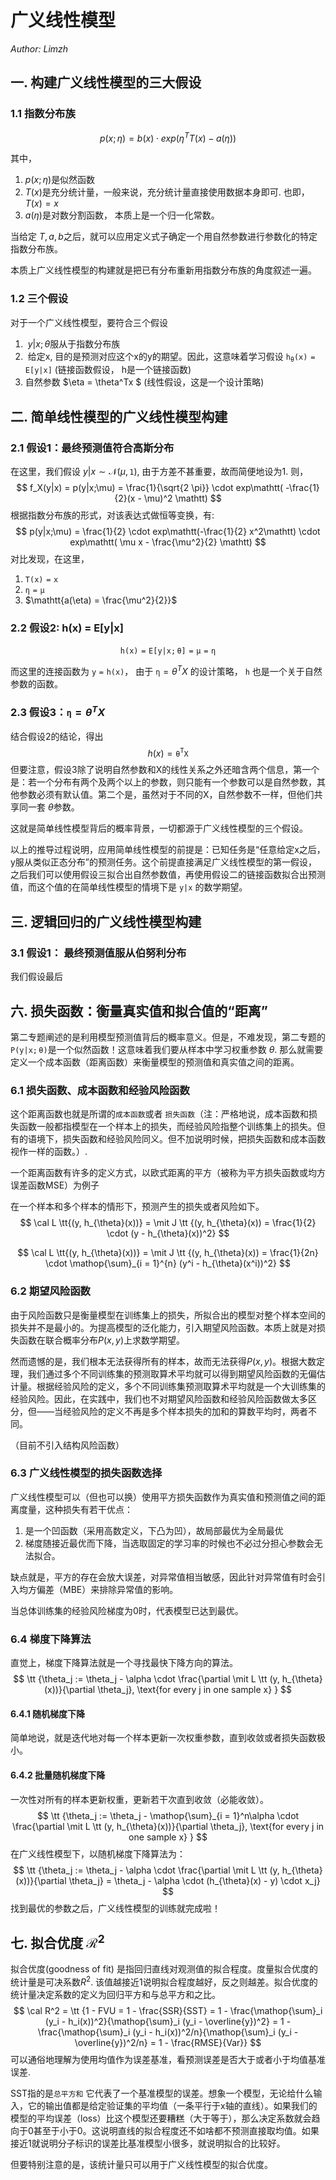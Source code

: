 # 广义线性模型

*Author: Limzh*

## 一. 构建广义线性模型的三大假设

### 1.1 指数分布族

$$
p(x;\eta) = b(x)\cdot exp(\eta ^T T(x) - a(\eta))
$$

其中， 

1. $p(x;\eta)$是似然函数
2.  $T(x)$是充分统计量，一般来说，充分统计量直接使用数据本身即可. 也即，$T(x) = x$
3. $a(\eta)$是对数分割函数， 本质上是一个归一化常数。

当给定 $T, a, b$之后，就可以应用定义式子确定一个用自然参数进行参数化的特定指数分布族。

本质上广义线性模型的构建就是把已有分布重新用指数分布族的角度叙述一遍。

### 1.2 三个假设

对于一个广义线性模型，要符合三个假设

1. ​	$y|x;\theta$服从于指数分布族
2. ​    给定x, 目的是预测对应这个x的y的期望。因此，这意味着学习假设 $\mathtt {h_\theta(x) = E[y|x]}$ (链接函数假设， h是一个链接函数)
3. 自然参数 $\eta = \theta^Tx $ (线性假设，这是一个设计策略)

## 二. 简单线性模型的广义线性模型构建

### 2.1 假设1：最终预测值符合高斯分布

在这里，我们假设 $y|x \sim  \mathcal N(\mu, \mathtt 1)$, 由于方差不甚重要，故而简便地设为1. 则，
$$
f_X(y|x) = p(y|x;\mu) = \frac{1}{\sqrt{2 \pi}} \cdot exp\mathtt( -\frac{1}{2}(x - \mu)^2 \mathtt)
$$
根据指数分布族的形式，对该表达式做恒等变换，有:
$$
p(y|x;\mu) = \frac{1}{2} \cdot exp\mathtt(-\frac{1}{2} x^2\mathtt) \cdot exp\mathtt( \mu x - \frac{\mu^2}{2} \mathtt)
$$
对比发现，在这里，

1. $\mathtt{T(x) = x}$
2. $\mathtt{\eta = \mu}$
3. $\mathtt{a(\eta) = \frac{\mu^2}{2}}$

### 2.2 假设2: h(x) = E[y|x]

$$
\mathtt{h(x) = E[y|x;\theta] = \mu = \eta}
$$

而这里的连接函数为 $\mathtt { y = h(x)}$， 由于 $\mathtt \eta = \theta^TX$ 的设计策略， $\mathtt h$ 也是一个关于自然参数的函数。

### 2.3 假设3：$\mathtt \eta = \theta^TX$

结合假设2的结论，得出
$$
h(x) = \mathtt{ \theta ^T X}
$$
但要注意，假设3除了说明自然参数和X的线性关系之外还暗含两个信息，第一个是：若一个分布有两个及两个以上的参数，则只能有一个参数可以是自然参数，其他参数必须有默认值。第二个是，虽然对于不同的X，自然参数不一样，但他们共享同一套 $\theta$参数。

这就是简单线性模型背后的概率背景，一切都源于广义线性模型的三个假设。

以上的推导过程说明，应用简单线性模型的前提是：已知任务是“任意给定x之后，y服从类似正态分布”的预测任务。这个前提直接满足广义线性模型的第一假设，之后我们可以使用假设三拟合出自然参数值，再使用假设二的链接函数拟合出预测值，而这个值的在简单线性模型的情境下是 $\mathtt {y|x}$ 的数学期望。

## 三. 逻辑回归的广义线性模型构建

### 3.1 假设1： 最终预测值服从伯努利分布

我们假设最后

## 六. 损失函数：衡量真实值和拟合值的“距离”

第二专题阐述的是利用模型预测值背后的概率意义。但是，不难发现，第二专题的$\mathtt{P(y|x;\theta)}$是一个似然函数！这意味着我们要从样本中学习权重参数 $\theta$. 那么就需要定义一个成本函数（距离函数）来衡量模型的预测值和真实值之间的距离。

### 6.1 损失函数、成本函数和经验风险函数

这个距离函数也就是所谓的`成本函数`或者 `损失函数`（注：严格地说，成本函数和损失函数一般都指模型在一个样本上的损失，而经验风险指整个训练集上的损失。但有的语境下，损失函数和经验风险同义。但不加说明时候，把损失函数和成本函数视作一样的函数。）. 

一个距离函数有许多的定义方式，以欧式距离的平方（被称为平方损失函数或均方误差函数MSE）为例子

在一个样本和多个样本的情形下，预测产生的损失或者风险如下。
$$
\cal L \tt{(y, h_{\theta}(x))} =  \mit J \tt {(y, h_{\theta}(x)) = \frac{1}{2} \cdot (y - h_{\theta}(x))^2}
$$

$$
\cal L \tt{(y, h_{\theta}(x))} =  \mit J \tt {(y, h_{\theta}(x)) =  \frac{1}{2n} \cdot \mathop{\sum}_{i = 1}^{n} (y^i - h_{\theta}(x^i))^2}
$$



### 6.2 期望风险函数

由于风险函数只是衡量模型在训练集上的损失，所拟合出的模型对整个样本空间的损失并不是最小的。为提高模型的泛化能力，引入期望风险函数。本质上就是对损失函数在联合概率分布$P(x, y)$上求数学期望。

然而遗憾的是，我们根本无法获得所有的样本，故而无法获得$P(x,y)$。根据大数定理，我们通过多个不同训练集的预测取算术平均就可以得到期望风险函数的无偏估计量。根据经验风险的定义，多个不同训练集预测取算术平均就是一个大训练集的经验风险。因此，在实践中，我们也不对期望风险函数和经验风险函数做太多区分，但——当经验风险的定义不再是多个样本损失的加和的算数平均时，两者不同。

（目前不引入结构风险函数）

### 6.3 广义线性模型的损失函数选择

广义线性模型可以（但也可以换）使用平方损失函数作为真实值和预测值之间的距离度量，这种损失有若干优点：

1. 是一个凹函数（采用高数定义，下凸为凹），故局部最优为全局最优
2. 梯度随接近最优而下降，当选取固定的学习率的时候也不必过分担心参数会无法拟合。

缺点就是，平方的存在会放大误差，对异常值相当敏感，因此针对异常值有时会引入均方偏差（MBE）来排除异常值的影响。

当总体训练集的经验风险梯度为0时，代表模型已达到最优。

### 6.4 梯度下降算法

直觉上，梯度下降算法就是一个寻找最快下降方向的算法。
$$
\tt {\theta_j := \theta_j - \alpha \cdot \frac{\partial \mit L \tt (y, h_{\theta}(x))}{\partial \theta_j}, \text{for every j in one sample x} }
$$

#### 6.4.1 随机梯度下降

简单地说，就是迭代地对每一个样本更新一次权重参数，直到收敛或者损失函数极小。

#### 6.4.2 批量随机梯度下降

一次性对所有的样本更新权重，更新若干次直到收敛（必能收敛）。
$$
\tt {\theta_j := \theta_j - \mathop{\sum}_{i = 1}^n\alpha \cdot \frac{\partial \mit L \tt (y, h_{\theta}(x))}{\partial \theta_j}, \text{for every j in one sample x} }
$$
在广义线性模型下，以随机梯度下降算法为：
$$
\tt {\theta_j := \theta_j - \alpha \cdot \frac{\partial \mit L \tt (y, h_{\theta}(x))}{\partial \theta_j} = \theta_j - \alpha \cdot (h_{\theta}(x) - y) \cdot x_j}
$$
找到最优的参数之后，广义线性模型的训练就完成啦！

## 七. 拟合优度 $\mathcal R^2$

拟合优度(goodness of fit) 是指回归直线对观测值的拟合程度。度量拟合优度的统计量是可决系数$R^2$. 该值越接近1说明拟合程度越好，反之则越差。拟合优度的统计量决定系数的定义为回归平方和与总平方和之比。
$$
\cal R^2 = \tt {1 - FVU = 1 - \frac{SSR}{SST} = 1 - \frac{\mathop{\sum}_i (y_i - h_i(x))^2}{\mathop{\sum}_i (y_i - \overline{y})^2} = 1 - \frac{\mathop{\sum}_i (y_i - h_i(x))^2/n}{\mathop{\sum}_i (y_i - \overline{y})^2/n}  = 1 - \frac{RMSE}{Var}}
$$
可以通俗地理解为使用均值作为误差基准，看预测误差是否大于或者小于均值基准误差.

SST指的是`总平方和` 它代表了一个基准模型的误差。想象一个模型，无论给什么输入，它的输出值都是给定验证集的平均值（一条平行于x轴的直线）。如果我们的模型的平均误差（loss）比这个模型还要糟糕（大于等于），那么决定系数就会趋向于0甚至于小于0。这说明直线的拟合程度还不如啥都不预测直接取均值。如果接近1就说明分子标识的误差比基准模型小很多，就说明拟合的比较好。

但要特别注意的是，该统计量只可以用于广义线性模型的拟合优度。

